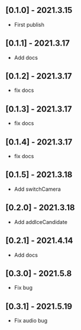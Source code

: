 ## [0.1.0] - 2021.3.15

* First publish

## [0.1.1] - 2021.3.17

* Add docs

## [0.1.2] - 2021.3.17

* fix docs

## [0.1.3] - 2021.3.17

* fix docs

## [0.1.4] - 2021.3.17

* fix docs

## [0.1.5] - 2021.3.18

* Add switchCamera

## [0.2.0] - 2021.3.18

* Add addIceCandidate

## [0.2.1] - 2021.4.14

* Add docs

## [0.3.0] - 2021.5.8

* Fix bug

## [0.3.1] - 2021.5.19

* Fix audio bug
